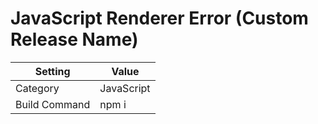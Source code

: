 # JavaScript Renderer Error (Custom Release Name)

| Setting | Value |
| --- | --- |
| Category | JavaScript |
| Build Command | npm i |
